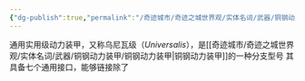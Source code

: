 ```yaml
---
{"dg-publish":true,"permalink":"/奇迹城市/奇迹之城世界观/实体名词/武器/铜钢动力装甲/铜钢动力装甲型号/通用实用级/","dgPassFrontmatter":true}
---
```


通用实用级动力装甲，又称乌尼瓦级（_Universalis_），是[[奇迹城市/奇迹之城世界观/实体名词/武器/铜钢动力装甲/铜钢动力装甲\|铜钢动力装甲]]的一种分支型号
其具备七个通用接口，能够链接除了